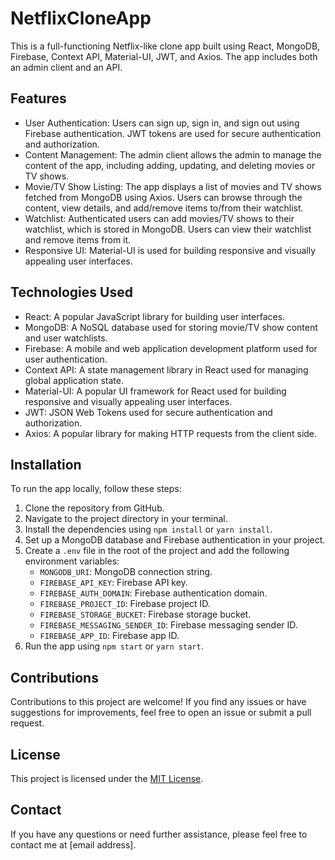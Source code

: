 # NetflixCloneApp

This is a full-functioning Netflix-like clone app built using React, MongoDB, Firebase, Context API, Material-UI, JWT, and Axios. The app includes both an admin client and an API.

## Features

- User Authentication: Users can sign up, sign in, and sign out using Firebase authentication. JWT tokens are used for secure authentication and authorization.
- Content Management: The admin client allows the admin to manage the content of the app, including adding, updating, and deleting movies or TV shows.
- Movie/TV Show Listing: The app displays a list of movies and TV shows fetched from MongoDB using Axios. Users can browse through the content, view details, and add/remove items to/from their watchlist.
- Watchlist: Authenticated users can add movies/TV shows to their watchlist, which is stored in MongoDB. Users can view their watchlist and remove items from it.
- Responsive UI: Material-UI is used for building responsive and visually appealing user interfaces.

## Technologies Used

- React: A popular JavaScript library for building user interfaces.
- MongoDB: A NoSQL database used for storing movie/TV show content and user watchlists.
- Firebase: A mobile and web application development platform used for user authentication.
- Context API: A state management library in React used for managing global application state.
- Material-UI: A popular UI framework for React used for building responsive and visually appealing user interfaces.
- JWT: JSON Web Tokens used for secure authentication and authorization.
- Axios: A popular library for making HTTP requests from the client side.

## Installation

To run the app locally, follow these steps:

1. Clone the repository from GitHub.
2. Navigate to the project directory in your terminal.
3. Install the dependencies using `npm install` or `yarn install`.
4. Set up a MongoDB database and Firebase authentication in your project.
5. Create a `.env` file in the root of the project and add the following environment variables:
   - `MONGODB_URI`: MongoDB connection string.
   - `FIREBASE_API_KEY`: Firebase API key.
   - `FIREBASE_AUTH_DOMAIN`: Firebase authentication domain.
   - `FIREBASE_PROJECT_ID`: Firebase project ID.
   - `FIREBASE_STORAGE_BUCKET`: Firebase storage bucket.
   - `FIREBASE_MESSAGING_SENDER_ID`: Firebase messaging sender ID.
   - `FIREBASE_APP_ID`: Firebase app ID.
6. Run the app using `npm start` or `yarn start`.

## Contributions

Contributions to this project are welcome! If you find any issues or have suggestions for improvements, feel free to open an issue or submit a pull request.

## License

This project is licensed under the [MIT License](LICENSE).

## Contact

If you have any questions or need further assistance, please feel free to contact me at [email address].
